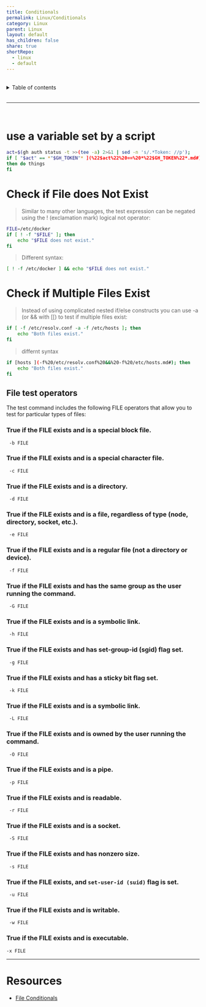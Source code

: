 ```yaml
---
title: Conditionals
permalink: Linux/Conditionals
category: Linux
parent: Linux
layout: default
has_children: false
share: true
shortRepo:
  - linux
  - default
---
```


<br/>

<details markdown="block">    
<summary>    
Table of contents    
</summary>    
{: .text-delta }    
1. TOC    
{:toc}    
</details>

<br/>

---

<br/>

# use a variable set by a script

```bash
act=$(gh auth status -t >>(tee -a) 2>&1 | sed -n 's/.*Token: //p');
if [ "$act" == *"$GH_TOKEN"* ](%22$act%22%20==%20*%22$GH_TOKEN%22*.md#)
then do things
fi
```

# Check if File does Not Exist

> Similar to many other languages, the test expression can be negated using the ! (exclamation mark) logical not operator:

```bash
FILE=/etc/docker
if [ ! -f "$FILE" ]; then
    echo "$FILE does not exist."
fi
```

> Different syntax:

```bash
[ ! -f /etc/docker ] && echo "$FILE does not exist."
```

# Check if Multiple Files Exist

> Instead of using complicated nested if/else constructs you can use -a (or && with [[) to test if multiple files exist:

```bash
if [ -f /etc/resolv.conf -a -f /etc/hosts ]; then
    echo "Both files exist."
fi
```

> differnt syntax

```bash
if [hosts ](-f%20/etc/resolv.conf%20&&%20-f%20/etc/hosts.md#); then
    echo "Both files exist."
fi
```

## File test operators

The test command includes the following FILE operators that allow you to test for particular types of files:

### True if the FILE exists and is a special block file.

```shell
 -b FILE
```

### True if the FILE exists and is a special character file.

```shell
 -c FILE
```

### True if the FILE exists and is a directory.

```shell
 -d FILE
```

### True if the FILE exists and is a file, regardless of type (node, directory, socket, etc.).

```shell
 -e FILE
```

### True if the FILE exists and is a regular file (not a directory or device).

```shell
 -f FILE
```

### True if the FILE exists and has the same group as the user running the command.

```shell
 -G FILE
```

### True if the FILE exists and is a symbolic link.

```shell
 -h FILE
```

### True if the FILE exists and has set-group-id (sgid) flag set.

```shell
 -g FILE
```

### True if the FILE exists and has a sticky bit flag set.

```shell
 -k FILE
```

### True if the FILE exists and is a symbolic link.

```shell
 -L FILE
```

### True if the FILE exists and is owned by the user running the command.

```shell
 -O FILE
```

### True if the FILE exists and is a pipe.

```shell
 -p FILE
```

### True if the FILE exists and is readable.

```shell
 -r FILE
```

### True if the FILE exists and is a socket.

```shell
 -S FILE
```

### True if the FILE exists and has nonzero size.

```shell
 -s FILE
```

### True if the FILE exists, and `set-user-id (suid)` flag is set.

```shell
 -u FILE
```

### True if the FILE exists and is writable.

```shell
 -w FILE
```

### True if the FILE exists and is executable.

```shell
-x FILE
```

---

# Resources

- [File Conditionals](https://linuxize.com/post/bash-check-if-file-exists/)
